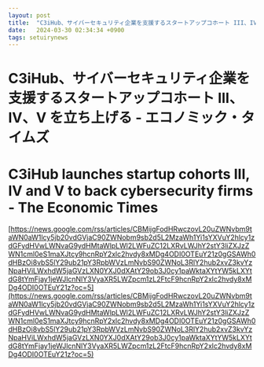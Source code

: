 ```yaml
---
layout: post
title:  "C3iHub、サイバーセキュリティ企業を支援するスタートアップコホート III、IV、V を立ち上げる - エコノミック・タイムズ"
date:   2024-03-30 02:34:34 +0900
tags: setuirynews 
---
```


# C3iHub、サイバーセキュリティ企業を支援するスタートアップコホート III、IV、V を立ち上げる - エコノミック・タイムズ



# C3iHub launches startup cohorts III, IV and V to back cybersecurity firms - The Economic Times

[https://news.google.com/rss/articles/CBMijgFodHRwczovL20uZWNvbm9taWN0aW1lcy5jb20vdGVjaC90ZWNobm9sb2d5L2MzaWh1Yi1sYXVuY2hlcy1zdGFydHVwLWNvaG9ydHMtaWlpLWl2LWFuZC12LXRvLWJhY2stY3liZXJzZWN1cml0eS1maXJtcy9hcnRpY2xlc2hvdy8xMDg4ODI0OTEuY21z0gGSAWh0dHBzOi8vbS5lY29ub21pY3RpbWVzLmNvbS90ZWNoL3RlY2hub2xvZ3kvYzNpaHViLWxhdW5jaGVzLXN0YXJ0dXAtY29ob3J0cy1paWktaXYtYW5kLXYtdG8tYmFjay1jeWJlcnNlY3VyaXR5LWZpcm1zL2FtcF9hcnRpY2xlc2hvdy8xMDg4ODI0OTEuY21z?oc=5](https://news.google.com/rss/articles/CBMijgFodHRwczovL20uZWNvbm9taWN0aW1lcy5jb20vdGVjaC90ZWNobm9sb2d5L2MzaWh1Yi1sYXVuY2hlcy1zdGFydHVwLWNvaG9ydHMtaWlpLWl2LWFuZC12LXRvLWJhY2stY3liZXJzZWN1cml0eS1maXJtcy9hcnRpY2xlc2hvdy8xMDg4ODI0OTEuY21z0gGSAWh0dHBzOi8vbS5lY29ub21pY3RpbWVzLmNvbS90ZWNoL3RlY2hub2xvZ3kvYzNpaHViLWxhdW5jaGVzLXN0YXJ0dXAtY29ob3J0cy1paWktaXYtYW5kLXYtdG8tYmFjay1jeWJlcnNlY3VyaXR5LWZpcm1zL2FtcF9hcnRpY2xlc2hvdy8xMDg4ODI0OTEuY21z?oc=5)

